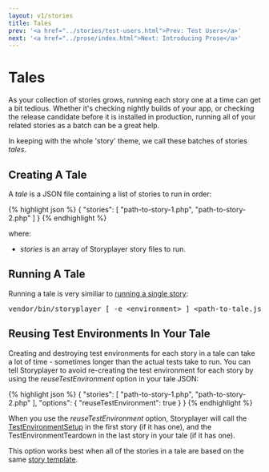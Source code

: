 ```yaml
---
layout: v1/stories
title: Tales
prev: '<a href="../stories/test-users.html">Prev: Test Users</a>'
next: '<a href="../prose/index.html">Next: Introducing Prose</a>'
---
```


# Tales

As your collection of stories grows, running each story one at a time can get a bit tedious.  Whether it's checking nightly builds of your app, or checking the release candidate before it is installed in production, running all of your related stories as a batch can be a great help.

In keeping with the whole 'story' theme, we call these batches of stories _tales_.

## Creating A Tale

A _tale_ is a JSON file containing a list of stories to run in order:

{% highlight json %}
{
	"stories": [
		"path-to-story-1.php",
		"path-to-story-2.php"
	]
}
{% endhighlight %}

where:

* _stories_ is an array of Storyplayer story files to run.

## Running A Tale

Running a tale is very similiar to [running a single story](../running-storyplayer.html):

<pre>
vendor/bin/storyplayer [ -e &lt;environment&gt; ] &lt;path-to-tale.json&gt;
</pre>

## Reusing Test Environments In Your Tale

Creating and destroying test environments for each story in a tale can take a lot of time - sometimes longer than the actual tests take to run.  You can tell Storyplayer to avoid re-creating the test environment for each story by using the _reuseTestEnvironment_ option in your tale JSON:

{% highlight json %}
{
	"stories": [
		"path-to-story-1.php",
		"path-to-story-2.php"
	],
	"options": {
		"reuseTestEnvironment": true
	}
}
{% endhighlight %}

When you use the _reuseTestEnvironment_ option, Storyplayer will call the [TestEnvironmentSetup](test-environment-setup-teardown.html) in the first story (if it has one), and the TestEnvironmentTeardown in the last story in your tale (if it has one).

This option works best when all of the stories in a tale are based on the same [story template](story-templates.html).